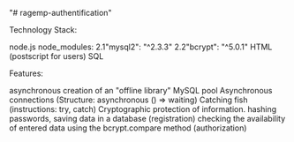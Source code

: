 "# ragemp-authentification"

Technology Stack:

node.js
node_modules:
2.1"mysql2": "^2.3.3"
2.2"bcrypt": "^5.0.1"
HTML (postscript for users)
SQL

Features:

asynchronous creation of an "offline library"
MySQL pool
Asynchronous connections (Structure: asynchronous () => waiting)
Catching fish (instructions: try, catch)
Cryptographic protection of information.
hashing passwords, saving data in a database (registration)
checking the availability of entered data using the bcrypt.compare method (authorization)